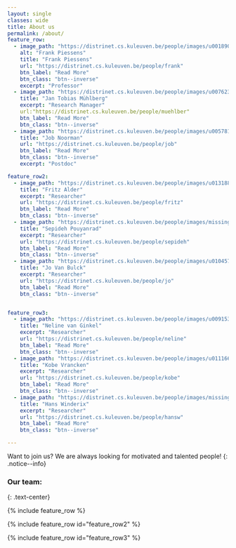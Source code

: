 ```yaml
---
layout: single
classes: wide
title: About us
permalink: /about/
feature_row:
  - image_path: "https://distrinet.cs.kuleuven.be/people/images/u0018905.jpg"
    alt: "Frank Piessens"
    title: "Frank Piessens"
    url: "https://distrinet.cs.kuleuven.be/people/frank"
    btn_label: "Read More"
    btn_class: "btn--inverse"
    excerpt: "Professor"
  - image_path: "https://distrinet.cs.kuleuven.be/people/images/u0076236.jpg"
    title: "Jan Tobias Mühlberg"
    excerpt: "Research Manager"
    url:"https://distrinet.cs.kuleuven.be/people/muehlber"
    btn_label: "Read More"
    btn_class: "btn--inverse"
  - image_path: "https://distrinet.cs.kuleuven.be/people/images/u0057811.jpg"
    title: "Job Noorman"
    url: "https://distrinet.cs.kuleuven.be/people/job"
    btn_label: "Read More"
    btn_class: "btn--inverse"
    excerpt: "Postdoc"

feature_row2:
  - image_path: "https://distrinet.cs.kuleuven.be/people/images/u0131883.jpg"
    title: "Fritz Alder"
    excerpt: "Researcher"
    url: "https://distrinet.cs.kuleuven.be/people/fritz"
    btn_label: "Read More"
    btn_class: "btn--inverse"
  - image_path: "https://distrinet.cs.kuleuven.be/people/images/missing.jpg"
    title: "Sepideh Pouyanrad"
    excerpt: "Researcher"
    url: "https://distrinet.cs.kuleuven.be/people/sepideh"
    btn_label: "Read More"
    btn_class: "btn--inverse"
  - image_path: "https://distrinet.cs.kuleuven.be/people/images/u0104574.jpg"
    title: "Jo Van Bulck"
    excerpt: "Researcher"
    url: "https://distrinet.cs.kuleuven.be/people/jo"
    btn_label: "Read More"
    btn_class: "btn--inverse"


feature_row3:
  - image_path: "https://distrinet.cs.kuleuven.be/people/images/u0091530.jpg"
    title: "Neline van Ginkel"
    excerpt: "Researcher"
    url: "https://distrinet.cs.kuleuven.be/people/neline"
    btn_label: "Read More"
    btn_class: "btn--inverse"
  - image_path: "https://distrinet.cs.kuleuven.be/people/images/u0111663.jpg"
    title: "Kobe Vrancken"
    excerpt: "Researcher"
    url: "https://distrinet.cs.kuleuven.be/people/kobe"
    btn_label: "Read More"
    btn_class: "btn--inverse"
  - image_path: "https://distrinet.cs.kuleuven.be/people/images/missing.jpg"            
    title: "Hans Winderix"
    excerpt: "Researcher"
    url: "https://distrinet.cs.kuleuven.be/people/hansw"
    btn_label: "Read More"
    btn_class: "btn--inverse"

---
```

Want to join us? We are always looking for motivated and talented people!
{: .notice--info}

### Our team:
{: .text-center}

{% include feature_row %}

{% include feature_row id="feature_row2" %}

{% include feature_row id="feature_row3" %}